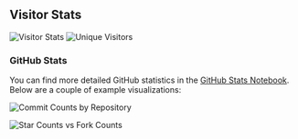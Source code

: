 ## Visitor Stats

![Visitor Stats](https://visitor-badge.laobi.icu/badge?page_id=dr-sanjay.Dr-Sanjay)
![Unique Visitors](https://visitor-badge.laobi.icu/badge?page_id=dr-sanjay.Dr-Sanjay&title=unique%20visitors)


### GitHub Stats

You can find more detailed GitHub statistics in the [GitHub Stats Notebook](https://github.com/Dr-Sanjay/Dr-Sanjay/blob/main/notebooks/stats.ipynb). Below are a couple of example visualizations:

![Commit Counts by Repository](images/commit_counts.png)

![Star Counts vs Fork Counts](images/star_fork_counts.png)


